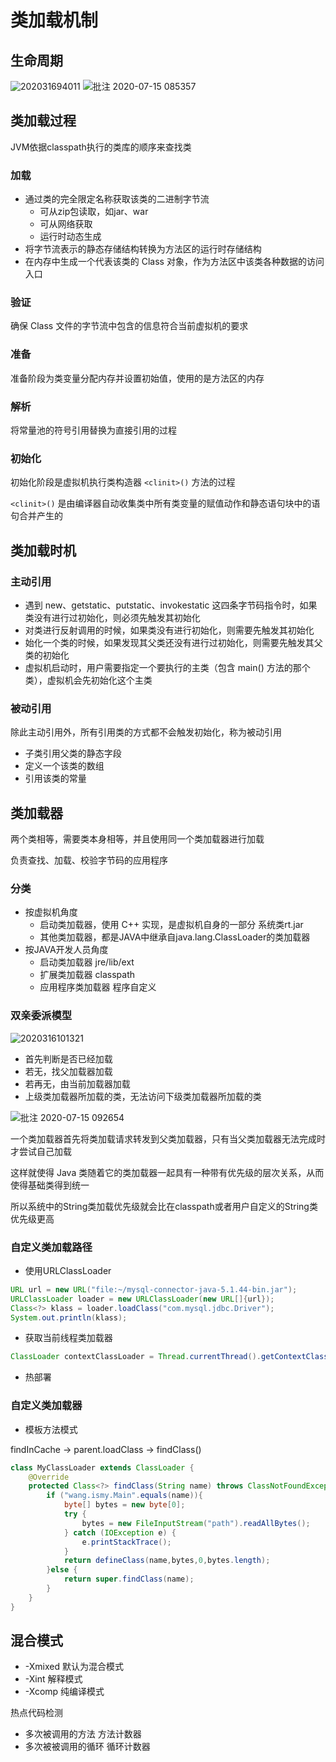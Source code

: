 # 类加载机制

## 生命周期

![202031694011](/assets/202031694011.png)
![批注 2020-07-15 085357](/assets/批注%202020-07-15%20085357.png)

## 类加载过程

JVM依据classpath执行的类库的顺序来查找类

### 加载

- 通过类的完全限定名称获取该类的二进制字节流
  - 可从zip包读取，如jar、war
  - 可从网络获取
  - 运行时动态生成
- 将字节流表示的静态存储结构转换为方法区的运行时存储结构
- 在内存中生成一个代表该类的 Class 对象，作为方法区中该类各种数据的访问入口

### 验证

确保 Class 文件的字节流中包含的信息符合当前虚拟机的要求

### 准备

准备阶段为类变量分配内存并设置初始值，使用的是方法区的内存

### 解析

将常量池的符号引用替换为直接引用的过程

### 初始化

初始化阶段是虚拟机执行类构造器 `<clinit>()` 方法的过程

`<clinit>()` 是由编译器自动收集类中所有类变量的赋值动作和静态语句块中的语句合并产生的

## 类加载时机

### 主动引用

- 遇到 new、getstatic、putstatic、invokestatic 这四条字节码指令时，如果类没有进行过初始化，则必须先触发其初始化
- 对类进行反射调用的时候，如果类没有进行初始化，则需要先触发其初始化
- 始化一个类的时候，如果发现其父类还没有进行过初始化，则需要先触发其父类的初始化
- 虚拟机启动时，用户需要指定一个要执行的主类（包含 main() 方法的那个类），虚拟机会先初始化这个主类

### 被动引用

除此主动引用外，所有引用类的方式都不会触发初始化，称为被动引用

- 子类引用父类的静态字段
- 定义一个该类的数组
- 引用该类的常量

## 类加载器

两个类相等，需要类本身相等，并且使用同一个类加载器进行加载

负责查找、加载、校验字节码的应用程序

### 分类

- 按虚拟机角度
  - 启动类加载器，使用 C++ 实现，是虚拟机自身的一部分 系统类rt.jar
  - 其他类加载器，都是JAVA中继承自java.lang.ClassLoader的类加载器
- 按JAVA开发人员角度
  - 启动类加载器 jre/lib/ext
  - 扩展类加载器 classpath
  - 应用程序类加载器 程序自定义

### 双亲委派模型

![2020316101321](/assets/2020316101321.png)

- 首先判断是否已经加载
- 若无，找父加载器加载
- 若再无，由当前加载器加载
- 上级类加载器所加载的类，无法访问下级类加载器所加载的类

![批注 2020-07-15 092654](/assets/批注%202020-07-15%20092654.png)

一个类加载器首先将类加载请求转发到父类加载器，只有当父类加载器无法完成时才尝试自己加载

这样就使得 Java 类随着它的类加载器一起具有一种带有优先级的层次关系，从而使得基础类得到统一

所以系统中的String类加载优先级就会比在classpath或者用户自定义的String类优先级更高

### 自定义类加载路径

- 使用URLClassLoader

```java
URL url = new URL("file:~/mysql-connector-java-5.1.44-bin.jar");
URLClassLoader loader = new URLClassLoader(new URL[]{url});
Class<?> klass = loader.loadClass("com.mysql.jdbc.Driver");
System.out.println(klass);
```

- 获取当前线程类加载器

```java
ClassLoader contextClassLoader = Thread.currentThread().getContextClassLoader();
```

- 热部署

### 自定义类加载器

- 模板方法模式

findInCache -> parent.loadClass -> findClass()

```java
class MyClassLoader extends ClassLoader {
    @Override
    protected Class<?> findClass(String name) throws ClassNotFoundException {
        if ("wang.ismy.Main".equals(name)){
            byte[] bytes = new byte[0];
            try {
                bytes = new FileInputStream("path").readAllBytes();
            } catch (IOException e) {
                e.printStackTrace();
            }
            return defineClass(name,bytes,0,bytes.length);
        }else {
            return super.findClass(name);
        }
    }
}
```

## 混合模式

- -Xmixed 默认为混合模式
- -Xint 解释模式
- -Xcomp 纯编译模式

热点代码检测

- 多次被调用的方法 方法计数器
- 多次被被调用的循环 循环计数器